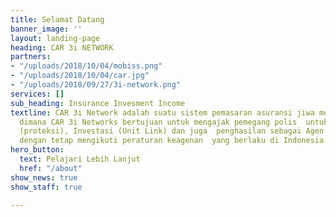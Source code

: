 ```yaml
---
title: Selamat Datang
banner_image: ''
layout: landing-page
heading: CAR 3i NETWORK
partners:
- "/uploads/2018/10/04/mobiss.png"
- "/uploads/2018/10/04/car.jpg"
- "/uploads/2018/09/27/3i-network.png"
services: []
sub_heading: Insurance Invesment Income
textline: CAR 3i Network adalah suatu sistem pemasaran asuransi jiwa melalui jaringan  keagenan,
  dimana CAR 3i Networks bertujuan untuk mengajak pemegang polis  untuk memiliki perlindungan
  (proteksi), Investasi (Unit Link) dan juga  penghasilan sebagai Agen Asuransi Jiwa
  dengan tetap mengikuti peraturan keagenan  yang berlaku di Indonesia.
hero_button:
  text: Pelajari Lebih Lanjut
  href: "/about"
show_news: true
show_staff: true

---
```

